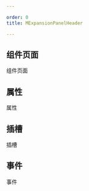 ```yaml
---

order: 0
title: MExpansionPanelHeader

---
```

 
## 组件页面
 
组件页面
 
 
## 属性
 
属性
 
## 插槽
 
插槽
 
## 事件
 
事件
 
